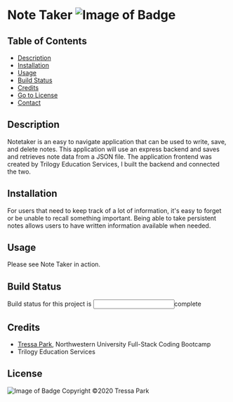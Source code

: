 # Note Taker ![Image of Badge](https://img.shields.io/badge/Note%20Taker-v%201.0.0-orange)

## Table of Contents

* [Description](#description)
<a name="description"></a>
* [Installation](#installation)
<a name="installation"></a>
* [Usage](#usage)
<a name="usage"></a>
* [Build Status](#build-status)
<a name="build-status"></a>
* [Credits](#credits)
<a name="credits"></a>
* [Go to License](#license)
<a name="license"></a>
* [Contact](#contact)
<a name="contact"></a>

## Description

Notetaker is an easy to navigate application that can be used to write, save, and delete notes. This application will use an express backend and saves and retrieves note data from a JSON file. The application frontend was created by Trilogy Education Services, I built the backend and connected the two.

## Installation

For users that need to keep track of a lot of information, it's easy to forget or be unable to recall something important. Being able to take persistent notes allows users to have written information available when needed.

## Usage

Please see Note Taker in action.
<!-- still-brook-31315.herokuapp.com/notes -->

## Build Status

Build status for this project is <input type="text" name="build" value="">complete

## Credits

* [Tressa Park](https://github.com/TressaPark), Northwestern University Full-Stack Coding Bootcamp
* Trilogy Education Services

## License
![Image of Badge](https://img.shields.io/badge/License-Northwestern%20University-brightgreen)
Copyright ©2020 Tressa Park